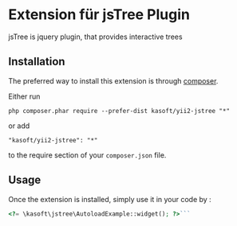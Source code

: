 Extension für jsTree Plugin
===========================
jsTree is jquery plugin, that provides interactive trees

Installation
------------

The preferred way to install this extension is through [composer](http://getcomposer.org/download/).

Either run

```
php composer.phar require --prefer-dist kasoft/yii2-jstree "*"
```

or add

```
"kasoft/yii2-jstree": "*"
```

to the require section of your `composer.json` file.


Usage
-----

Once the extension is installed, simply use it in your code by  :

```php
<?= \kasoft\jstree\AutoloadExample::widget(); ?>```